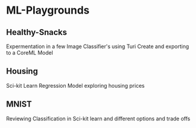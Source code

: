 # ML-Playgrounds

## Healthy-Snacks

Expermentation in a few Image Classifier's using Turi Create and exporting to a CoreML Model

## Housing

Sci-kit Learn Regression Model exploring housing prices

## MNIST

Reviewing Classification in Sci-kit learn and different options and trade offs

